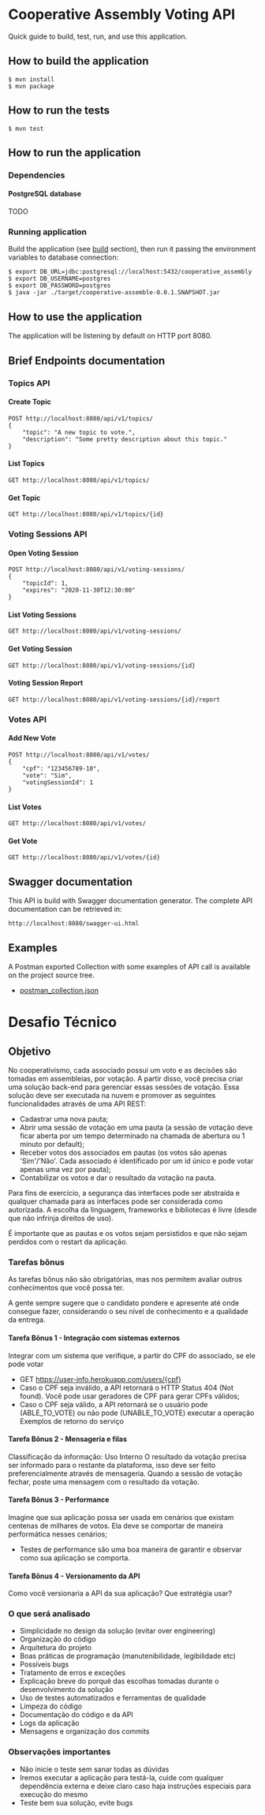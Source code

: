 # Cooperative Assembly Voting API

Quick guide to build, test, run, and use this application.

## How to build the application

```shell script
$ mvn install
$ mvn package
```

## How to run the tests

```shell script
$ mvn test
```

## How to run the application

### Dependencies

#### PostgreSQL database

TODO

### Running application

Build the application (see [build](#how-to-build-the-application) section), then run it passing the environment variables to database connection:

```shell script
$ export DB_URL=jdbc:postgresql://localhost:5432/cooperative_assembly
$ export DB_USERNAME=postgres
$ export DB_PASSWORD=postgres
$ java -jar ./target/cooperative-assemble-0.0.1.SNAPSHOT.jar
```

## How to use the application

The application will be listening by default on HTTP port 8080.

## Brief Endpoints documentation

### Topics API
#### Create Topic
```http request
POST http://localhost:8080/api/v1/topics/
{
    "topic": "A new topic to vote.",
    "description": "Some pretty description about this topic."
}
``` 

#### List Topics
```http request
GET http://localhost:8080/api/v1/topics/
``` 

#### Get Topic
```http request
GET http://localhost:8080/api/v1/topics/{id}
``` 

### Voting Sessions API
#### Open Voting Session
```http request
POST http://localhost:8080/api/v1/voting-sessions/
{
    "topicId": 1,
    "expires": "2020-11-30T12:30:00"
}
``` 

#### List Voting Sessions
```http request
GET http://localhost:8080/api/v1/voting-sessions/
``` 

#### Get Voting Session
```http request
GET http://localhost:8080/api/v1/voting-sessions/{id}
``` 

#### Voting Session Report
```http request
GET http://localhost:8080/api/v1/voting-sessions/{id}/report
``` 

### Votes API
#### Add New Vote
```http request
POST http://localhost:8080/api/v1/votes/
{
    "cpf": "123456789-10",
    "vote": "Sim",
    "votingSessionId": 1
}
``` 

#### List Votes
```http request
GET http://localhost:8080/api/v1/votes/
``` 

#### Get Vote
```http request
GET http://localhost:8080/api/v1/votes/{id}
``` 

## Swagger documentation
This API is build with Swagger documentation generator. The complete API documentation can be retrieved in:
```http request
http://localhost:8080/swagger-ui.html
``` 

## Examples
A Postman exported Collection with some examples of API call is available on the project source tree.

- [postman_collection.json](Postman/CooperativeAssembly.postman_collection.json)

# Desafio Técnico
## Objetivo
No cooperativismo, cada associado possui um voto e as decisões são tomadas em assembleias, por votação. A partir disso, você precisa criar uma solução back-end para gerenciar essas sessões de votação. Essa solução deve ser executada na nuvem e promover as seguintes funcionalidades através de uma API REST:
- Cadastrar uma nova pauta;
- Abrir uma sessão de votação em uma pauta (a sessão de votação deve ficar aberta por um tempo determinado na chamada de abertura ou 1 minuto por default);
- Receber votos dos associados em pautas (os votos são apenas 'Sim'/'Não'. Cada associado é identificado por um id único e pode votar apenas uma vez por pauta);
- Contabilizar os votos e dar o resultado da votação na pauta.

Para fins de exercício, a segurança das interfaces pode ser abstraída e qualquer chamada para as interfaces pode ser considerada como autorizada. A escolha da linguagem, frameworks e bibliotecas é livre (desde que não infrinja direitos de uso).

É importante que as pautas e os votos sejam persistidos e que não sejam perdidos com o restart da aplicação.

### Tarefas bônus
As tarefas bônus não são obrigatórias, mas nos permitem avaliar outros conhecimentos que você possa ter.

A gente sempre sugere que o candidato pondere e apresente até onde consegue fazer, considerando o seu
nível de conhecimento e a qualidade da entrega.
#### Tarefa Bônus 1 - Integração com sistemas externos
Integrar com um sistema que verifique, a partir do CPF do associado, se ele pode votar
- GET https://user-info.herokuapp.com/users/{cpf}
- Caso o CPF seja inválido, a API retornará o HTTP Status 404 (Not found). Você pode usar geradores de CPF para gerar CPFs válidos;
- Caso o CPF seja válido, a API retornará se o usuário pode (ABLE_TO_VOTE) ou não pode (UNABLE_TO_VOTE) executar a operação
Exemplos de retorno do serviço

#### Tarefa Bônus 2 - Mensageria e filas
Classificação da informação: Uso Interno
O resultado da votação precisa ser informado para o restante da plataforma, isso deve ser feito preferencialmente através de mensageria. Quando a sessão de votação fechar, poste uma mensagem com o resultado da votação.

#### Tarefa Bônus 3 - Performance
Imagine que sua aplicação possa ser usada em cenários que existam centenas de milhares de votos. Ela deve se comportar de maneira performática nesses cenários;
- Testes de performance são uma boa maneira de garantir e observar como sua aplicação se comporta.

#### Tarefa Bônus 4 - Versionamento da API
Como você versionaria a API da sua aplicação? Que estratégia usar?

### O que será analisado
- Simplicidade no design da solução (evitar over engineering)
- Organização do código
- Arquitetura do projeto
- Boas práticas de programação (manutenibilidade, legibilidade etc)
- Possíveis bugs
- Tratamento de erros e exceções
- Explicação breve do porquê das escolhas tomadas durante o desenvolvimento da solução
- Uso de testes automatizados e ferramentas de qualidade
- Limpeza do código
- Documentação do código e da API
- Logs da aplicação
- Mensagens e organização dos commits

### Observações importantes
- Não inicie o teste sem sanar todas as dúvidas
- Iremos executar a aplicação para testá-la, cuide com qualquer dependência externa e deixe claro caso haja instruções especiais para execução do mesmo
- Teste bem sua solução, evite bugs
